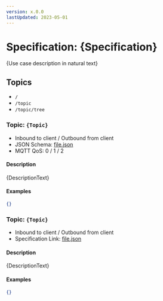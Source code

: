 ```yaml
---
version: x.0.0
lastUpdated: 2023-05-01
---
```


# Specification: {Specification}

{Use case description in natural text}

## Topics

- `/`
- `/topic`
- `/topic/tree`

### Topic: `{Topic}`

- Inbound to client / Outbound from client
- JSON Schema: [file.json]()
- MQTT QoS: 0 / 1 / 2

#### Description

{DescriptionText}

#### Examples

```json
{}
```

### Topic: `{Topic}`

- Inbound to client / Outbound from client
- Specification Link: [file.json]()

#### Description

{DescriptionText}

#### Examples

```json
{}
```
